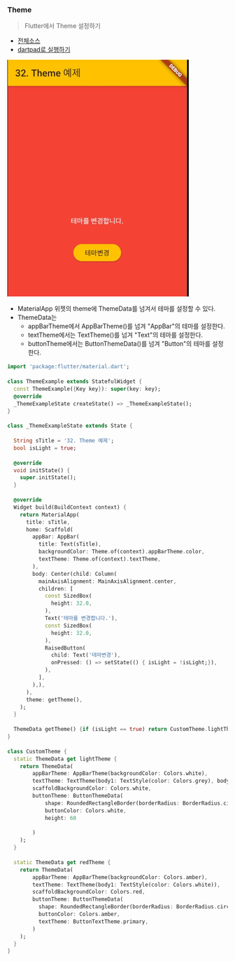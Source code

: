 ### Theme
> Flutter에서 Theme 설정하기

- [전체소스](../../lib/advance/ThemeExample.dart)
- [dartpad로 실행하기](https://dartpad.dev/954fb16232698cb8b4818422ff9b5e18?null_safety=false)

![](../images/ThemeExample.jpg)

- MaterialApp 위젯의 theme에 ThemeData를 넘겨서 테마를 설정할 수 있다.
- ThemeData는
  - appBarTheme에서 AppBarTheme()를 넘겨 "AppBar"의 테마를 설정한다.
  - textTheme에서는 TextTheme()를 넘겨 "Text"의 테마를 설정한다.
  - buttonTheme에서는  ButtonThemeData()를 넘겨 "Button"의 테마를 설정한다.

~~~ dart
import 'package:flutter/material.dart';

class ThemeExample extends StatefulWidget {
  const ThemeExample({Key key}): super(key: key);
  @override
  _ThemeExampleState createState() => _ThemeExampleState();
}

class _ThemeExampleState extends State {

  String sTitle = '32. Theme 예제';
  bool isLight = true;

  @override
  void initState() {
    super.initState();
  }

  @override
  Widget build(BuildContext context) {
    return MaterialApp(
      title: sTitle,
      home: Scaffold(
        appBar: AppBar(
          title: Text(sTitle),
          backgroundColor: Theme.of(context).appBarTheme.color,
          textTheme: Theme.of(context).textTheme,
        ),
        body: Center(child: Column(
          mainAxisAlignment: MainAxisAlignment.center,
          children: [
            const SizedBox(
              height: 32.0,
            ),
            Text('테마를 변경합니다.'),
            const SizedBox(
              height: 32.0,
            ),
            RaisedButton(
              child: Text('테마변경'),
              onPressed: () => setState(() { isLight = !isLight;}),
            ),
          ],
        ),),
      ),
      theme: getTheme(),
    );
  }

  ThemeData getTheme() {if (isLight == true) return CustomTheme.lightTheme; else return CustomTheme.redTheme;}
}

class CustomTheme {
  static ThemeData get lightTheme {
    return ThemeData(
        appBarTheme: AppBarTheme(backgroundColor: Colors.white),
        textTheme: TextTheme(body1: TextStyle(color: Colors.grey), body2: TextStyle(color: Colors.grey)),
        scaffoldBackgroundColor: Colors.white,
        buttonTheme: ButtonThemeData(
            shape: RoundedRectangleBorder(borderRadius: BorderRadius.circular(10.0)),
            buttonColor: Colors.white,
            height: 60

        )
    );
  }

  static ThemeData get redTheme {
    return ThemeData(
        appBarTheme: AppBarTheme(backgroundColor: Colors.amber),
        textTheme: TextTheme(body1: TextStyle(color: Colors.white)),
        scaffoldBackgroundColor: Colors.red,
        buttonTheme: ButtonThemeData(
          shape: RoundedRectangleBorder(borderRadius: BorderRadius.circular(28.0)),
          buttonColor: Colors.amber,
          textTheme: ButtonTextTheme.primary,
        )
    );
  }
}

~~~
